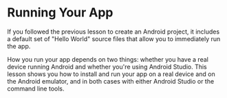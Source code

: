 # Running Your App

If you followed the previous lesson to create an Android project, it includes a default set of "Hello World" source files that allow you to immediately run the app.

How you run your app depends on two things: whether you have a real device running Android and whether you're using Android Studio. This lesson shows you how to install and run your app on a real device and on the Android emulator, and in both cases with either Android Studio or the command line tools.